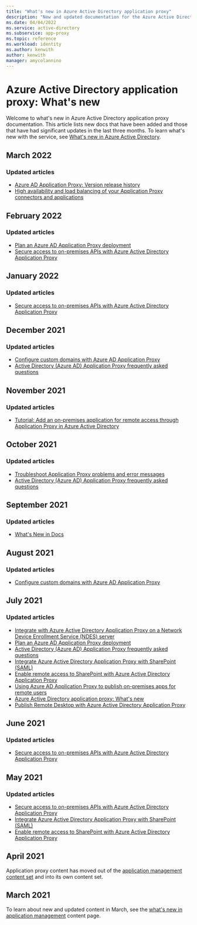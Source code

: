 ```yaml
---
title: "What's new in Azure Active Directory application proxy"
description: "New and updated documentation for the Azure Active Directory application proxy."
ms.date: 04/04/2022
ms.service: active-directory
ms.subservice: app-proxy
ms.topic: reference
ms.workload: identity
ms.author: kenwith
author: kenwith
manager: amycolannino
---
```


# Azure Active Directory application proxy: What's new

Welcome to what's new in Azure Active Directory application proxy documentation. This article lists new docs that have been added and those that have had significant updates in the last three months. To learn what's new with the service, see [What's new in Azure Active Directory](../fundamentals/whats-new.md).

## March 2022

### Updated articles

- [Azure AD Application Proxy: Version release history](application-proxy-release-version-history.md)
- [High availability and load balancing of your Application Proxy connectors and applications](application-proxy-high-availability-load-balancing.md)


## February 2022

### Updated articles

- [Plan an Azure AD Application Proxy deployment](application-proxy-deployment-plan.md)
- [Secure access to on-premises APIs with Azure Active Directory Application Proxy](application-proxy-secure-api-access.md)

## January 2022

### Updated articles

- [Secure access to on-premises APIs with Azure Active Directory Application Proxy](application-proxy-secure-api-access.md)


## December 2021

### Updated articles

- [Configure custom domains with Azure AD Application Proxy](application-proxy-configure-custom-domain.md)
- [Active Directory (Azure AD) Application Proxy frequently asked questions](application-proxy-faq.yml)


## November 2021

### Updated articles

- [Tutorial: Add an on-premises application for remote access through Application Proxy in Azure Active Directory](application-proxy-add-on-premises-application.md)

## October 2021

### Updated articles

- [Troubleshoot Application Proxy problems and error messages](application-proxy-troubleshoot.md)
- [Active Directory (Azure AD) Application Proxy frequently asked questions](application-proxy-faq.yml)


## September 2021

### Updated articles

- [What's New in Docs](whats-new-docs.md)

## August 2021

### Updated articles

- [Configure custom domains with Azure AD Application Proxy](application-proxy-configure-custom-domain.md)


## July 2021

### Updated articles

- [Integrate with Azure Active Directory Application Proxy on a Network Device Enrollment Service (NDES) server](./app-proxy-protect-ndes.md)
- [Plan an Azure AD Application Proxy deployment](application-proxy-deployment-plan.md)
- [Active Directory (Azure AD) Application Proxy frequently asked questions](application-proxy-faq.yml)
- [Integrate Azure Active Directory Application Proxy with SharePoint (SAML)](application-proxy-integrate-with-sharepoint-server-saml.md)
- [Enable remote access to SharePoint with Azure Active Directory Application Proxy](application-proxy-integrate-with-sharepoint-server.md)
- [Using Azure AD Application Proxy to publish on-premises apps for remote users](what-is-application-proxy.md)
- [Azure Active Directory application proxy: What's new](whats-new-docs.md)
- [Publish Remote Desktop with Azure Active Directory Application Proxy](application-proxy-integrate-with-remote-desktop-services.md)


## June 2021

### Updated articles

- [Secure access to on-premises APIs with Azure Active Directory Application Proxy](application-proxy-secure-api-access.md)

## May 2021

### Updated articles

- [Secure access to on-premises APIs with Azure Active Directory Application Proxy](application-proxy-secure-api-access.md)
- [Integrate Azure Active Directory Application Proxy with SharePoint (SAML)](application-proxy-integrate-with-sharepoint-server-saml.md)
- [Enable remote access to SharePoint with Azure Active Directory Application Proxy](application-proxy-integrate-with-sharepoint-server.md)


## April 2021

Application proxy content has moved out of the [application management content set](../manage-apps/index.yml) and into its own content set.

## March 2021

To learn about new and updated content in March, see the [what's new in application management](../manage-apps/whats-new-docs.md) content page.
